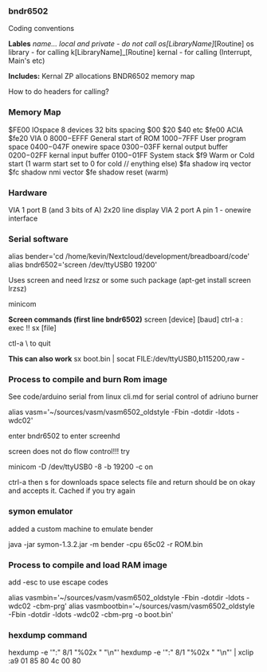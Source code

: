 ### bndr6502

Coding conventions

**Lables**
_name...                    local and private - do not call
os[LibraryName]_[Routine]   os library - for calling
k[LibraryName]_[Routine]    kernal - for calling (Interrupt, Main's etc)

**Includes:**
Kernal ZP allocations
BNDR6502 memory map

How to do headers for calling?



### Memory Map
$FE00           IOspace 8 devices 32 bits spacing $00 $20 $40 etc
$fe00   ACIA
$fe20   VIA 0
$8000-$EFFF     General start of ROM
$1000-$7FFF     User program space
$0400-$047F     onewire space
$0300-$03FF      kernal output buffer
$0200-$02FF     kernal input buffer
$0100-$01FF     System stack
$f9             Warm or Cold start (1 warm start set to 0 for cold // enything else)
$fa             shadow irq vector
$fc             shadow nmi vector
$fe             shadow reset (warm)

### Hardware
VIA 1 port B (and 3 bits of A) 2x20 line display
VIA 2 port A pin 1 - onewire interface


### Serial software
alias bender='cd /home/kevin/Nextcloud/development/breadboard/code'
alias bndr6502='screen  /dev/ttyUSB0 19200'

Uses screen and need lrzsz or some such package (apt-get install screen lrzsz)

minicom

**Screen commands (first line bndr6502)**
screen [device] [baud]
ctrl-a :
exec !! sx [file]

ctl-a \ to quit

**This can also work**
sx boot.bin | socat FILE:/dev/ttyUSB0,b115200,raw -

### Process to compile and burn Rom image
See code/arduino serial from linux cli.md for serial control of adriuno burner

alias vasm='~/sources/vasm/vasm6502_oldstyle -Fbin -dotdir -ldots -wdc02'

enter bndr6502 to enter screenhd

screen does not do flow control!!!
try

minicom -D /dev/ttyUSB0 -8 -b 19200 -c on

ctrl-a then s for downloads
space selects file and return should be on okay and accepts it. Cached if you try again

### symon emulator
added a custom machine to emulate bender

java -jar symon-1.3.2.jar -m bender -cpu 65c02 -r ROM.bin


### Process to compile and load RAM image

add -esc to use escape codes

alias vasmbin='~/sources/vasm/vasm6502_oldstyle -Fbin -dotdir -ldots -wdc02 -cbm-prg'
alias vasmbootbin='~/sources/vasm/vasm6502_oldstyle -Fbin -dotdir -ldots -wdc02 -cbm-prg -o boot.bin'

### hexdump command

hexdump  -e '":" 8/1  "%02x " "\n"'
hexdump  -e '":" 8/1  "%02x " "\n"' | xclip
:a9 01 85 80 4c 00 80
